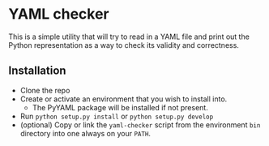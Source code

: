 # YAML checker

This is a simple utility that will try to read in a YAML file and print out the
Python representation as a way to check its validity and correctness.

## Installation

* Clone the repo
* Create or activate an environment that you wish to install into.
    - The PyYAML package will be installed if not present.
* Run `python setup.py install` or `python setup.py develop`
* (optional) Copy or link the `yaml-checker` script from the environment
  `bin` directory into one always on your `PATH`.
